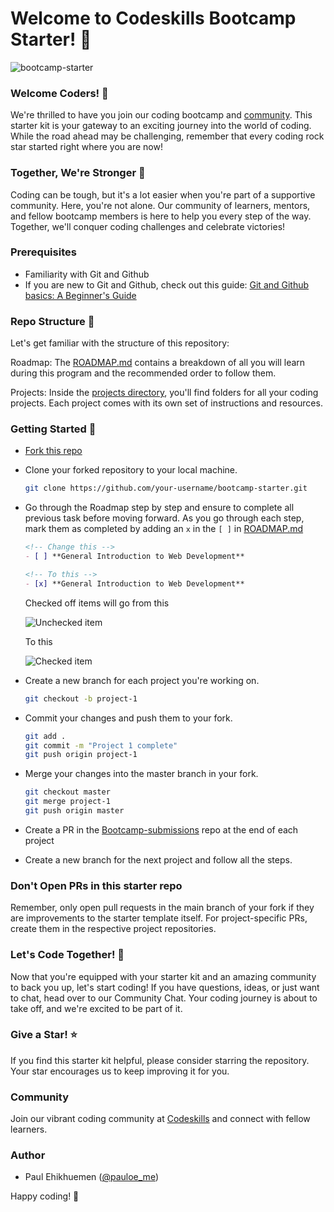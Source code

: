 # Welcome to Codeskills Bootcamp Starter! 🚀
![bootcamp-starter](https://socialify.git.ci/codeskills-dev/bootcamp-starter/image?forks=1&language=1&name=1&owner=1&pattern=Circuit%20Board&stargazers=1&theme=Auto)

### Welcome Coders! 👋

We're thrilled to have you join our coding bootcamp and [community](https://codeskills.dev). This starter kit is your gateway to an exciting journey into the world of coding. While the road ahead may be challenging, remember that every coding rock star started right where you are now!

### Together, We're Stronger 💪

Coding can be tough, but it's a lot easier when you're part of a supportive community. Here, you're not alone. Our community of learners, mentors, and fellow bootcamp members is here to help you every step of the way. Together, we'll conquer coding challenges and celebrate victories!

### Prerequisites

- Familiarity with Git and Github
- If you are new to Git and Github, check out this guide:
  [Git and Github basics: A Beginner's Guide](https://blog.codeskills.dev/posts/git-and-github-basics-a-beginners-guide)

### Repo Structure 📁

Let's get familiar with the structure of this repository:

Roadmap: The [ROADMAP.md](/ROADMAP.md) contains a breakdown of all you will learn during this program and the recommended order to follow them.

Projects: Inside the [projects directory](/projects/), you'll find folders for all your coding projects. Each project comes with its own set of instructions and resources.

### Getting Started 🚀

- [Fork this repo](https://github.com/codeskills-dev/bootcamp-starter/fork)

- Clone your forked repository to your local machine.

  ```sh
  git clone https://github.com/your-username/bootcamp-starter.git
  ```

- Go through the Roadmap step by step and ensure to complete all previous task before moving forward.
  As you go through each step, mark them as completed by adding an `x` in the `[ ]` in [ROADMAP.md](/ROADMAP.md)

  ```md
  <!-- Change this -->
  - [ ] **General Introduction to Web Development**

  <!-- To this -->
  - [x] **General Introduction to Web Development**
  ```

  Checked off items will go from this
  
  ![Unchecked item](https://github.com/codeskills-dev/bootcamp-starter/assets/67395687/b43398e8-3caa-4cc9-92bc-cac50e974c86)

  To this
  
  ![Checked item](https://github.com/codeskills-dev/bootcamp-starter/assets/67395687/799ce656-310a-4db4-855d-2fe8c8ba5159)

- Create a new branch for each project you're working on.

  ```sh
  git checkout -b project-1
  ```

- Commit your changes and push them to your fork.

  ```sh
  git add .
  git commit -m "Project 1 complete"
  git push origin project-1
  ```

- Merge your changes into the master branch in your fork.

  ```sh
  git checkout master
  git merge project-1
  git push origin master
  ```

- Create a PR in the [Bootcamp-submissions](https://github.com/codeskills-dev/bootcamp-submissions) repo at the end of each project

- Create a new branch for the next project and follow all the steps.

### **Don't Open PRs in this starter repo**

Remember, only open pull requests in the main branch of your fork if they are improvements to the starter template itself.
For project-specific PRs, create them in the respective project repositories.

### Let's Code Together! 🤝

Now that you're equipped with your starter kit and an amazing community to back you up, let's start coding! If you have questions, ideas, or just want to chat, head over to our Community Chat. Your coding journey is about to take off, and we're excited to be part of it.

### Give a Star! ⭐

If you find this starter kit helpful, please consider starring the repository. Your star encourages us to keep improving it for you.

### Community

Join our vibrant coding community at [Codeskills](https://codeskills.dev/join-community) and connect with fellow learners.

### Author

- Paul Ehikhuemen ([@pauloe_me](https://twitter.com/pauloe_me))

Happy coding! 🚀
